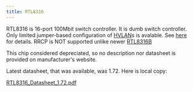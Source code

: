 ```yaml
---
title: RTL8316
---
```


RTL8316 is 16-port 100Mbit switch controller. It is dumb switch controller. Only limited jumper-based configuration of
[HVLAN]s is avalable. See [here](../device/dlink_des1016d_c2.md#hardware-modifications) for details. RRCP is NOT supported unlike newer
[RTL8316B]

This chip considered depreciated, so no description nor datasheet is provided on manufacturer's website.

Latest datasheet, that was available, was 1.72. Here is local copy:

[RTL8316_Datasheet_1.72.pdf](../assets/datasheets/RTL8316_Datasheet_1.72.pdf)

[HVLAN]: ../hvlan.md
[RTL8316B]: rtl8316b.md
